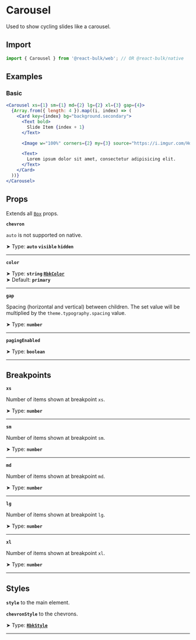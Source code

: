 # Carousel

Used to show cycling slides like a carousel.


## Import

```jsx
import { Carousel } from '@react-bulk/web'; // OR @react-bulk/native
```

## Examples

### Basic

```jsx live
<Carousel xs={1} sm={1} md={2} lg={2} xl={3} gap={4}>
  {Array.from({ length: 4 }).map((i, index) => (
    <Card key={index} bg="background.secondary">
      <Text bold>
        Slide Item {index + 1}
      </Text>

      <Image w="100%" corners={2} my={3} source="https://i.imgur.com/HdIl3Ef.png" />

      <Text>
        Lorem ipsum dolor sit amet, consectetur adipisicing elit.
      </Text>
    </Card>
  ))}
</Carousel>
```

## Props

Extends all [`Box`](/docs/core/box#props) props.

**`chevron`**

`auto` is not supported on native.

➤ Type: **`auto` `visible` `hidden`** <br/>

---

**`color`**

➤ Type: **`string` [`RbkColor`](/docs/type-reference/rbk-color)** <br/>
➤ Default: **`primary`**

---

**`gap`**

Spacing (horizontal and vertical) between children. The set value will be multiplied by the `theme.typography.spacing` value.

➤ Type: **`number`** <br/>

---

**`pagingEnabled`**

➤ Type: **`boolean`** <br/>

---

## Breakpoints

**`xs`**

Number of items shown at breakpoint `xs`.

➤ Type: **`number`** <br/>

---

**`sm`**

Number of items shown at breakpoint `sm`.

➤ Type: **`number`** <br/>

---

**`md`**

Number of items shown at breakpoint `md`.

➤ Type: **`number`** <br/>

---

**`lg`**

Number of items shown at breakpoint `lg`.

➤ Type: **`number`** <br/>

---

**`xl`**

Number of items shown at breakpoint `xl`.

➤ Type: **`number`** <br/>

---

## Styles

**`style`** to the main element.

**`chevronStyle`** to the chevrons.

➤ Type: **[`RbkStyle`](/docs/type-reference/rbk-style)** <br/>

---
